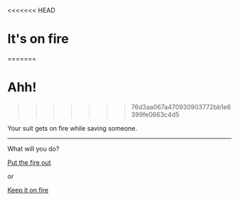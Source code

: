 <<<<<<< HEAD
# It's on fire
=======
# Ahh! 
>>>>>>> 76d3aa067a470930903772bb1e6399fe0663c4d5

Your suit gets on fire while saving someone.

---

What will you do?

[Put the fire out](put_out_the_fire.md)

or

[Keep it on fire](keep_it_on_fire.md)
